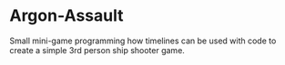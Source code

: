 # Argon-Assault
Small mini-game programming how timelines can be used with code to create a simple 3rd person ship shooter game.
